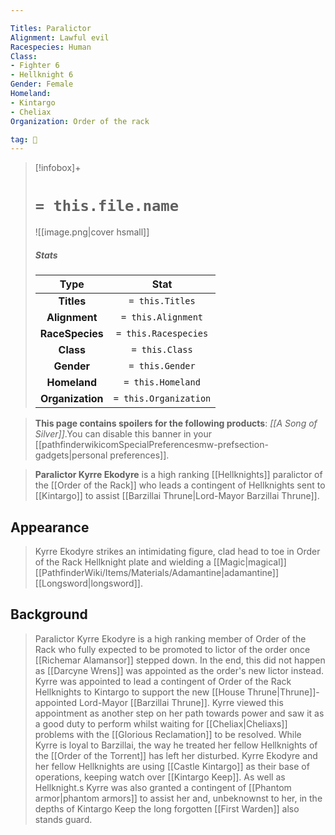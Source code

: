```yaml
---

Titles: Paralictor
Alignment: Lawful evil
Racespecies: Human
Class:
- Fighter 6
- Hellknight 6
Gender: Female
Homeland:
- Kintargo
- Cheliax
Organization: Order of the rack

tag: 👤️
---
```


> [!infobox]+
> #  `= this.file.name`
> ![[image.png|cover hsmall]]
> ##### Stats
> Type | Stat |
> :---: |:---:|
> **Titles** | `= this.Titles` |
> **Alignment** | `= this.Alignment` |
> **RaceSpecies** | `= this.Racespecies` |
> **Class** | `= this.Class` |
> **Gender** | `= this.Gender` |
> **Homeland** | `= this.Homeland` |
> **Organization** | `= this.Organization` |



> **This page contains spoilers for the following products**: *[[A Song of Silver]]*.You can disable this banner in your [[pathfinderwikicomSpecialPreferencesmw-prefsection-gadgets|personal preferences]].


> **Paralictor Kyrre Ekodyre** is a high ranking [[Hellknights]] paralictor of the [[Order of the Rack]] who leads a contingent of Hellknights sent to [[Kintargo]] to assist [[Barzillai Thrune|Lord-Mayor Barzillai Thrune]].


## Appearance

> Kyrre Ekodyre strikes an intimidating figure, clad head to toe in Order of the Rack Hellknight plate and wielding a [[Magic|magical]] [[PathfinderWiki/Items/Materials/Adamantine|adamantine]] [[Longsword|longsword]].


## Background

> Paralictor Kyrre Ekodyre is a high ranking member of Order of the Rack who fully expected to be promoted to lictor of the order once [[Richemar Alamansor]] stepped down. In the end, this did not happen as [[Darcyne Wrens]] was appointed as the order's new lictor instead. Kyrre was appointed to lead a contingent of Order of the Rack Hellknights to Kintargo to support the new [[House Thrune|Thrune]]-appointed Lord-Mayor [[Barzillai Thrune]]. Kyrre viewed this appointment as another step on her path towards power and saw it as a good duty to perform whilst waiting for [[Cheliax|Cheliaxs]] problems with the [[Glorious Reclamation]] to be resolved. While Kyrre is loyal to Barzillai, the way he treated her fellow Hellknights of the [[Order of the Torrent]] has left her disturbed. Kyrre Ekodyre and her fellow Hellknights are using [[Castle Kintargo]] as their base of operations, keeping watch over [[Kintargo Keep]]. As well as Hellknight.s Kyrre was also granted a contingent of [[Phantom armor|phantom armors]] to assist her and, unbeknownst to her, in the depths of Kintargo Keep the long forgotten [[First Warden]] also stands guard.









